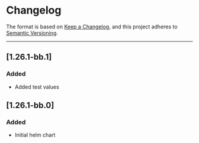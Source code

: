# Changelog

The format is based on [Keep a Changelog](https://keepachangelog.com/en/1.0.0/), and this project adheres to [Semantic Versioning](https://semver.org/spec/v2.0.0.html).

---
## [1.26.1-bb.1]

### Added

- Added test values

## [1.26.1-bb.0]

### Added

- Initial helm chart
